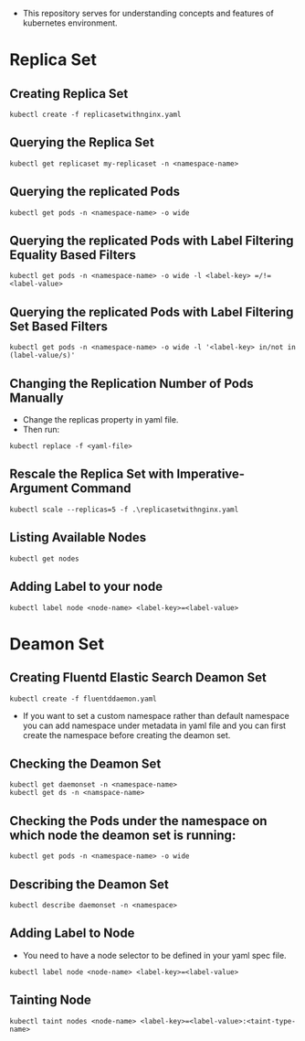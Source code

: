 - This repository serves for understanding concepts and features of kubernetes environment.
# Replica Set
## Creating Replica Set
```
kubectl create -f replicasetwithnginx.yaml
```
## Querying the Replica Set
```
kubectl get replicaset my-replicaset -n <namespace-name>
```
## Querying the replicated Pods
```
kubectl get pods -n <namespace-name> -o wide
```
## Querying the replicated Pods with Label Filtering Equality Based Filters
```
kubectl get pods -n <namespace-name> -o wide -l <label-key> =/!= <label-value>
```
## Querying the replicated Pods with Label Filtering Set Based Filters
```
kubectl get pods -n <namespace-name> -o wide -l '<label-key> in/not in (label-value/s)'
```
## Changing the Replication Number of Pods Manually
- Change the replicas property in yaml file.
- Then run:
```
kubectl replace -f <yaml-file>
```
## Rescale the Replica Set with Imperative-Argument Command
```
kubectl scale --replicas=5 -f .\replicasetwithnginx.yaml
```
## Listing Available Nodes
```
kubectl get nodes
```
## Adding Label to your node
```
kubectl label node <node-name> <label-key>=<label-value>
```

# Deamon Set
## Creating Fluentd Elastic Search Deamon Set
```
kubectl create -f fluentddaemon.yaml
```
- If you want to set a custom namespace rather than default namespace you can add namespace under metadata in yaml file and you can first create the namespace before creating the deamon set.
## Checking the Deamon Set
```
kubectl get daemonset -n <namespace-name>
kubectl get ds -n <namspace-name>
```
## Checking the Pods under the namespace on which node the deamon set is running:
```
kubectl get pods -n <namespace-name> -o wide
```
## Describing the Deamon Set
```
kubectl describe daemonset -n <namespace>
```
## Adding Label to Node 
- You need to have a node selector to be defined in your yaml spec file.
```
kubectl label node <node-name> <label-key>=<label-value>
```

## Tainting Node 
```
kubectl taint nodes <node-name> <label-key>=<label-value>:<taint-type-name>
```

